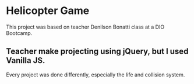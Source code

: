 # Helicopter Game

This project was based on teacher Denilson Bonatti class at a DIO Bootcamp.

## Teacher make projecting using jQuery, but I used Vanilla JS.

Every project was done differently, especially the life and collision system.